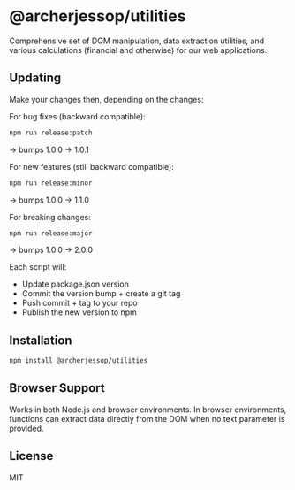 # @archerjessop/utilities

Comprehensive set of DOM manipulation, data extraction utilities, and various calculations (financial and otherwise) for our web applications.

## Updating

Make your changes then, depending on the changes:

For bug fixes (backward compatible):

```bash
npm run release:patch
```
→ bumps 1.0.0 → 1.0.1

For new features (still backward compatible):
```bash
npm run release:minor
```
→ bumps 1.0.0 → 1.1.0

For breaking changes:
```bash
npm run release:major
```
→ bumps 1.0.0 → 2.0.0

Each script will:
- Update package.json version
- Commit the version bump + create a git tag
- Push commit + tag to your repo
- Publish the new version to npm

## Installation

```bash
npm install @archerjessop/utilities
```

## Browser Support

Works in both Node.js and browser environments. In browser environments, functions can extract data directly from the DOM when no text parameter is provided.

## License

MIT